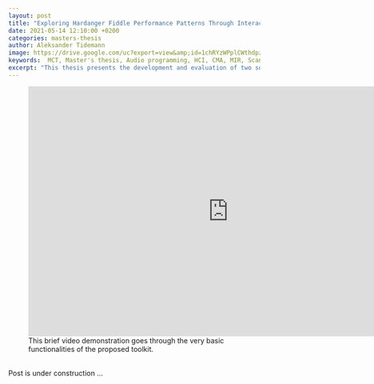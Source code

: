 ```yaml
---
layout: post
title: "Exploring Hardanger Fiddle Performance Patterns Through Interactive Computational Tools"
date: 2021-05-14 12:10:00 +0200
categories: masters-thesis
author: Aleksander Tidemann
image: https://drive.google.com/uc?export=view&amp;id=1chRYzWPplCWthdpzvY1AgIRPmHMPE-qD
keywords:  MCT, Master's thesis, Audio programming, HCI, CMA, MIR, Scandinavian folk music studies
excerpt: "This thesis presents the development and evaluation of two software applications that integrate contemporary research perspectives on the complex rhythmical structuring of Hardanger fiddle springar performances, in collaboration with the MIRAGE research project."
---
```


<figure style="float: none">
  <iframe width="800" height="500"
      src="https://www.youtube.com/embed/uupoLUOgVAE"
      title="YouTube video player"
      frameborder="0"
      allow="accelerometer;
      autoplay;
      clipboard-write;
      encrypted-media;
      gyroscope;
      picture-in-picture"
      allowfullscreen>
    </iframe>
  <figcaption>This brief video demonstration goes through the very basic functionalities of the proposed toolkit.
</figcaption>
</figure>

<br/>
Post is under construction ...

